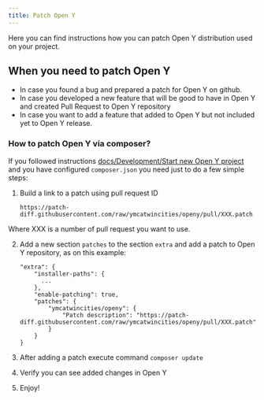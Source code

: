```yaml
---
title: Patch Open Y
---
```


Here you can find instructions how you can patch Open Y distribution used on
your project.

## When you need to patch Open Y

- In case you found a bug and prepared a patch for Open Y on github.
- In case you developed a new feature that will be good to have in Open Y and
created Pull Request to Open Y repository
- In case you want to add a feature that added to Open Y but not included yet to
Open Y release.

### How to patch Open Y via composer?

If you followed instructions [docs/Development/Start new Open Y project](https://github.com/ymcatwincities/openy/blob/8.x-1.x/docs/Development/Start%20new%20OpenY%20project.md)
and you have configured `composer.json` you need just to do a few simple steps:
1. Build a link to a patch using pull request ID

    ```
    https://patch-diff.githubusercontent.com/raw/ymcatwincities/openy/pull/XXX.patch
    ```

Where XXX is a number of pull request you want to use.

2. Add a new section `patches` to the section `extra` and add a patch to Open Y
repository, as on this example:

    ```
    "extra": {
        "installer-paths": {
          ...
        },
        "enable-patching": true,
        "patches": {
            "ymcatwincities/openy": {
                "Patch description": "https://patch-diff.githubusercontent.com/raw/ymcatwincities/openy/pull/XXX.patch"
            }
        }
    }
    ```

3. After adding a patch execute command `composer update`
4. Verify you can see added changes in Open Y
5. Enjoy!
